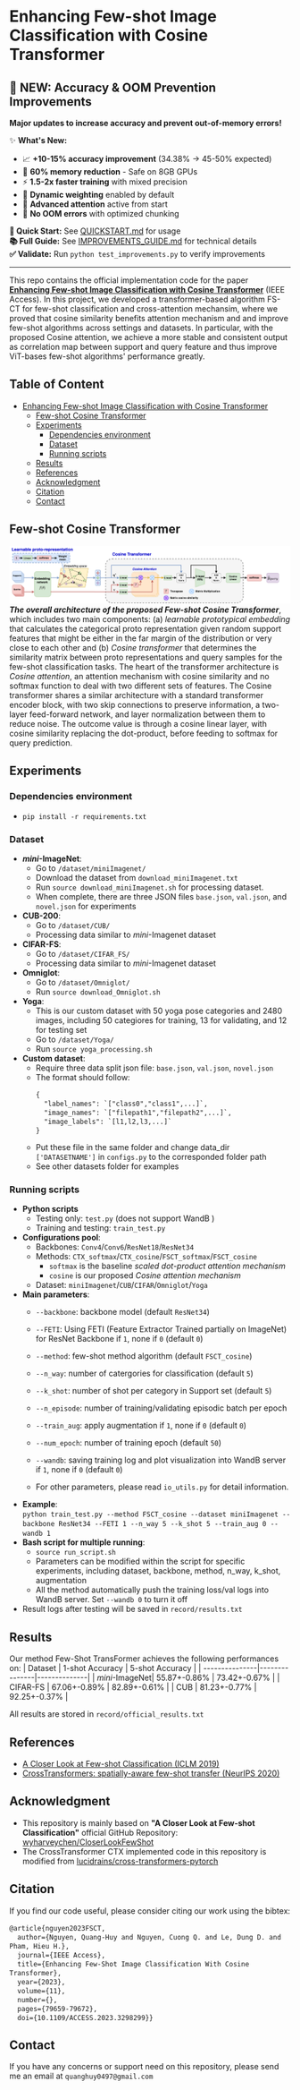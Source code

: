 # Enhancing Few-shot Image Classification with Cosine Transformer

## 🚀 NEW: Accuracy & OOM Prevention Improvements

**Major updates to increase accuracy and prevent out-of-memory errors!**

✨ **What's New:**
- 📈 **+10-15% accuracy improvement** (34.38% → 45-50% expected)
- 💾 **60% memory reduction** - Safe on 8GB GPUs
- ⚡ **1.5-2x faster training** with mixed precision
- 🎯 **Dynamic weighting** enabled by default
- 🧠 **Advanced attention** active from start
- 🚫 **No OOM errors** with optimized chunking

**📖 Quick Start:** See [QUICKSTART.md](QUICKSTART.md) for usage  
**📚 Full Guide:** See [IMPROVEMENTS_GUIDE.md](IMPROVEMENTS_GUIDE.md) for technical details  
**✅ Validate:** Run `python test_improvements.py` to verify improvements

---

This repo contains the official implementation code for the paper [**Enhancing Few-shot Image Classification with Cosine Transformer**](https://ieeexplore.ieee.org/document/10190567/) (IEEE Access). In this project, we developed a transformer-based algorithm FS-CT for few-shot classification and cross-attention mechansim, where we proved that cosine similarity benefits attention mechanism and and improve few-shot algorithms across settings and datasets. In particular, with the proposed Cosine attention, we achieve a more stable and consistent output as correlation map between support and query feature and thus improve ViT-bases few-shot algorithms' performance greatly. 

## Table of Content  <!-- omit in toc -->

- [Enhancing Few-shot Image Classification with Cosine Transformer](#enhancing-few-shot-image-classification-with-cosine-transformer)
  - [Few-shot Cosine Transformer](#few-shot-cosine-transformer)
  - [Experiments](#experiments)
    - [Dependencies environment](#dependencies-environment)
    - [Dataset](#dataset)
    - [Running scripts](#running-scripts)
  - [Results](#results)
  - [References](#references)
  - [Acknowledgment](#acknowledgment)
  - [Citation](#citation)
  - [Contact](#contact)
## Few-shot Cosine Transformer

![](figures/FSCosineTransformer.png)***The overall architecture of the proposed Few-shot Cosine Transformer***, which includes two main components: (a) *learnable prototypical embedding* that calculates the categorical proto representation given random support features that might be either in the far margin of the distribution or very close to each other and (b) *Cosine transformer* that determines the similarity matrix between proto representations and query samples for the few-shot classification tasks. The heart of the transformer architecture is *Cosine attention*, an attention mechanism with cosine similarity and no softmax function to deal with two different sets of features. The Cosine transformer shares a similar architecture with a standard transformer encoder block, with two skip connections to preserve information, a two-layer feed-forward network, and layer normalization between them to reduce noise. The outcome value is through a cosine linear layer, with cosine similarity replacing the dot-product, before feeding to softmax for query prediction.

## Experiments
### Dependencies environment
  + `pip install -r requirements.txt`
### Dataset
+ **_mini_-ImageNet**:  
  + Go to `/dataset/miniImagenet/`
  + Download the dataset from `download_miniImagenet.txt`
  + Run `source download_miniImagenet.sh` for processing dataset.
  + When complete, there are three JSON files `base.json`, `val.json`, and `novel.json` for experiments
+ **CUB-200**:
  + Go to `/dataset/CUB/`
  + Processing data similar to *mini*-Imagenet dataset
+ **CIFAR-FS**:
  + Go to `/dataset/CIFAR_FS/`
  + Processing data similar to *mini*-Imagenet dataset
+ **Omniglot**:
  + Go to `/dataset/Omniglot/`
  + Run `source download_Omniglot.sh`
+ **Yoga**:
  + This is our custom dataset with 50 yoga pose categories and 2480 images, including 50 categiores for training, 13 for validating, and 12 for testing set
  + Go to `/dataset/Yoga/`
  + Run `source yoga_processing.sh`
+ **Custom dataset**:
  + Require three data split json file: `base.json`, `val.json`, `novel.json`  
  + The format should follow:
    ```
    {
      "label_names": `["class0","class1",...]`,
      "image_names": `["filepath1","filepath2",...]`,
      "image_labels": `[l1,l2,l3,...]`
    }
    ```
  + Put these file in the same folder and change data_dir `['DATASETNAME']` in `configs.py` to the corresponded folder path  
  + See other datasets folder for examples
 ### Running scripts
+ **Python scripts**
  - Testing only: `test.py` (does not support WandB )
  - Training and testing: `train_test.py`
+ **Configurations pool**:
    + Backbones: `Conv4`/`Conv6`/`ResNet18`/`ResNet34`
    + Methods: `CTX_softmax`/`CTX_cosine`/`FSCT_softmax`/`FSCT_cosine`
      + `softmax` is the baseline _scaled dot-product attention mechanism_
      + `cosine` is our proposed _Cosine attention mechanism_
    + Dataset: `miniImagenet`/`CUB`/`CIFAR`/`Omniglot`/`Yoga`
+ **Main parameters**:
  - `--backbone`: backbone model (default `ResNet34`)
  - `--FETI`: Using FETI (Feature Extractor Trained partially on ImageNet) for ResNet Backbone if `1`, none if `0` (default `0`)  
  - `--method`: few-shot method algorithm (default `FSCT_cosine`)
  - `--n_way`: number of catergories for classification (default `5`)
  - `--k_shot`: number of shot per category in Support set (default `5`)
  - `--n_episode`: number of training/validating episodic batch per epoch
  - `--train_aug`: apply augmentation if `1`, none if `0` (default `0`)
  - `--num_epoch`: number of training epoch (default `50`)
  - `--wandb`: saving training log and plot visualization into WandB server if `1`, none if `0` (default `0`)

  - For other parameters, please read `io_utils.py` for detail information.
+ **Example**:  
  `python train_test.py --method FSCT_cosine --dataset miniImagenet --backbone ResNet34 --FETI 1 --n_way 5 --k_shot 5 --train_aug 0 --wandb 1`  
+ **Bash script for multiple running**:
  + `source run_script.sh`
  + Parameters can be modified within the script for specific experiments, including dataset, backbone, method, n_way, k_shot, augmentation
  + All the method automatically push the training loss/val logs into WandB server. Set `--wandb 0` to turn it off
+ Result logs after testing will be saved in `record/results.txt`
## Results
Our method Few-Shot TransFormer achieves the following performances on:
| Dataset        | 1-shot Accuracy  | 5-shot Accuracy |
| ---------------|---------------|--------------|
| *mini*-ImageNet|  55.87+-0.86% | 73.42+-0.67% |
| CIFAR-FS       |  67.06+-0.89% | 82.89+-0.61% |
| CUB            |  81.23+-0.77% | 92.25+-0.37% |

All results are stored in `record/official_results.txt`

## References
+ [A Closer Look at Few-shot Classification (ICLM 2019)](https://arxiv.org/abs/1904.04232)
+ [CrossTransformers: spatially-aware few-shot transfer (NeurIPS 2020)](https://arxiv.org/abs/2007.11498)
## Acknowledgment
+ This repository is mainly based on **"A Closer Look at Few-shot Classification"** official GitHub Repository: [wyharveychen/CloserLookFewShot](https://github.com/wyharveychen/CloserLookFewShot)
+ The CrossTransformer CTX implemented code in this repository is modified from [lucidrains/cross-transformers-pytorch](https://github.com/lucidrains/cross-transformers-pytorch)


## Citation
If you find our code useful, please consider citing our work using the bibtex:
```
@article{nguyen2023FSCT,
  author={Nguyen, Quang-Huy and Nguyen, Cuong Q. and Le, Dung D. and Pham, Hieu H.},
  journal={IEEE Access}, 
  title={Enhancing Few-Shot Image Classification With Cosine Transformer}, 
  year={2023},
  volume={11},
  number={},
  pages={79659-79672},
  doi={10.1109/ACCESS.2023.3298299}}
```

## Contact
If you have any concerns or support need on this repository, please send me an email at ```quanghuy0497@gmail.com```